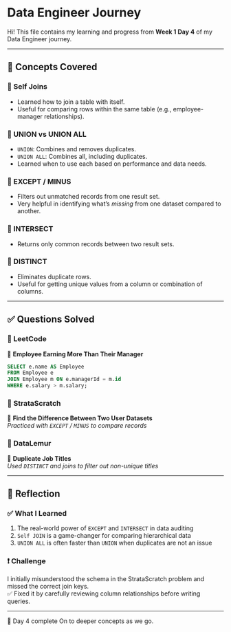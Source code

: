 # Data Engineer Journey

Hi! This file contains my learning and progress from **Week 1 Day 4** of my Data Engineer journey.

---

## 🧠 Concepts Covered

### 🔁 Self Joins
- Learned how to join a table with itself.
- Useful for comparing rows within the same table (e.g., employee-manager relationships).

### 🔗 UNION vs UNION ALL
- `UNION`: Combines and removes duplicates.
- `UNION ALL`: Combines all, including duplicates.
- Learned when to use each based on performance and data needs.

### 🚫 EXCEPT / MINUS
- Filters out unmatched records from one result set.
- Very helpful in identifying what’s *missing* from one dataset compared to another.

### 🔁 INTERSECT
- Returns only common records between two result sets.

### 🎯 DISTINCT
- Eliminates duplicate rows.
- Useful for getting unique values from a column or combination of columns.

---

## ✅ Questions Solved

### 📍 LeetCode
🔹 **Employee Earning More Than Their Manager**
```sql
SELECT e.name AS Employee
FROM Employee e
JOIN Employee m ON e.managerId = m.id
WHERE e.salary > m.salary;
```

### 📍 StrataScratch
🔹 **Find the Difference Between Two User Datasets**  
*Practiced with `EXCEPT` / `MINUS` to compare records*

### 📍 DataLemur
🔹 **Duplicate Job Titles**  
*Used `DISTINCT` and joins to filter out non-unique titles*

---

## 📌 Reflection

### ✅ What I Learned
1. The real-world power of `EXCEPT` and `INTERSECT` in data auditing
2. `Self JOIN` is a game-changer for comparing hierarchical data
3. `UNION ALL` is often faster than `UNION` when duplicates are not an issue

### ❗ Challenge
I initially misunderstood the schema in the StrataScratch problem and missed the correct join keys.  
✅ Fixed it by carefully reviewing column relationships before writing queries.

---

🎉 Day 4 complete On to deeper concepts as we go.
